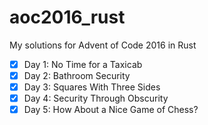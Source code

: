 # aoc2016_rust

My solutions for Advent of Code 2016 in Rust

- [x] Day 1: No Time for a Taxicab
- [x] Day 2: Bathroom Security
- [x] Day 3: Squares With Three Sides
- [x] Day 4: Security Through Obscurity
- [x] Day 5: How About a Nice Game of Chess?
